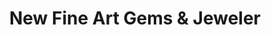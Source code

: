 ---
title: "New Fine Art Gems & Jeweler"
url: /karachi/new-fine-art-gems-und-jeweler/
shop: Schmuck
---